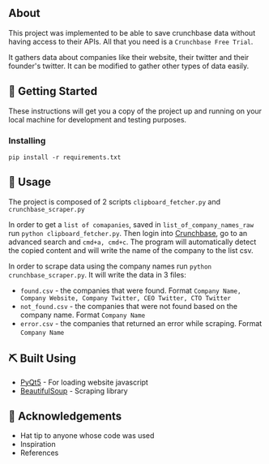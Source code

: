 ## About <a name = "about"></a>

This project was implemented to be able to save crunchbase data without having access to their APIs. All that you need is a `Crunchbase Free Trial`.

It gathers data about companies like their website, their twitter and their founder's twitter. It can be modified to gather other types of data easily.

## 🏁 Getting Started <a name = "getting_started"></a>

These instructions will get you a copy of the project up and running on your local machine for development and testing purposes.



### Installing



```
pip install -r requirements.txt
```


## 🎈 Usage <a name="usage"></a>

The project is composed of 2 scripts `clipboard_fetcher.py` and `crunchbase_scraper.py`

In order to get a `list of comapanies`, saved in `list_of_company_names_raw` run `python clipboard_fetcher.py`. Then login into [Crunchbase](https://crunchbase.com), go to an advanced search and `cmd+a, cmd+c`. The program will automatically detect the copied content and will write the name of the company to the list csv.

In order to scrape data using the company names run `python crunchbase_scraper.py`. It will write the data in 3 files:

* `found.csv` - the companies that were found. Format `Company Name, Company Website, Company Twitter, CEO Twitter, CTO Twitter`
* `not_found.csv` - the companies that were not found based on the company name. Format `Company Name`
* `error.csv` - the companies that returned an error while scraping. Format `Company Name`

## ⛏️ Built Using <a name = "built_using"></a>

- [PyQt5](https://pypi.org/project/PyQt5/) - For loading website javascript
- [BeautifulSoup](https://www.crummy.com/software/BeautifulSoup/bs4/doc/) - Scraping library

## 🎉 Acknowledgements <a name = "acknowledgement"></a>

- Hat tip to anyone whose code was used
- Inspiration
- References

